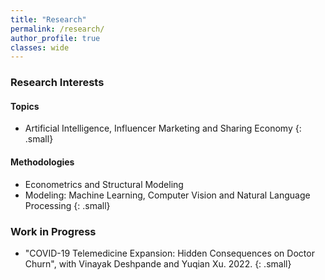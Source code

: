 ```yaml
---
title: "Research"
permalink: /research/
author_profile: true
classes: wide
---
```


### Research Interests

#### Topics
- Artificial Intelligence, Influencer Marketing and Sharing Economy
{: .small}
#### Methodologies
- Econometrics and Structural Modeling
- Modeling: Machine Learning, Computer Vision and Natural Language Processing
{: .small}


### Work in Progress
- "COVID-19 Telemedicine Expansion: Hidden Consequences on Doctor Churn", with Vinayak Deshpande and Yuqian Xu. 2022.
{: .small}


